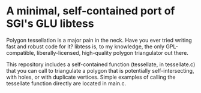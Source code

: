 # A minimal, self-contained port of SGI's GLU libtess

Polygon tessellation is a major pain in the neck. Have you ever tried
writing fast and robust code for it? libtess is, to my knowledge, the
only GPL-compatible, liberally-licensed, high-quality polygon
triangulator out there.

This repository includes a self-contained function (tessellate, in
tessellate.c) that you can call to triangulate a polygon that is
potentially self-intersecting, with holes, or with duplicate
vertices. Simple examples of calling the tessellate function directly
are located in main.c.

